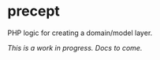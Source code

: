 precept
=======

PHP logic for creating a domain/model layer.

*This is a work in progress. Docs to come.*
